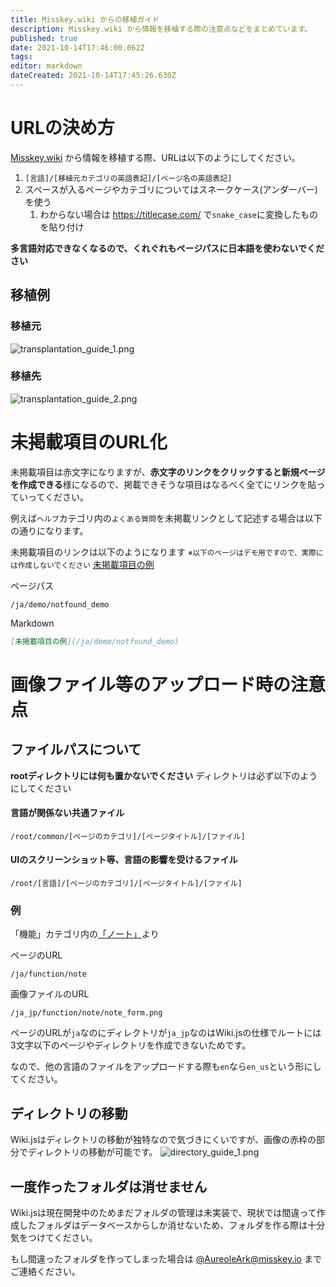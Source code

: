 ```yaml
---
title: Misskey.wiki からの移植ガイド
description: Misskey.wiki から情報を移植する際の注意点などをまとめています。
published: true
date: 2021-10-14T17:46:00.062Z
tags: 
editor: markdown
dateCreated: 2021-10-14T17:45:26.630Z
---
```


# URLの決め方
[Misskey.wiki](https://misskey.wiki/) から情報を移植する際、URLは以下のようにしてください。


1. `[言語]/[移植元カテゴリの英語表記]/[ページ名の英語表記]`
2. スペースが入るページやカテゴリについてはスネークケース(アンダーバー)を使う
	1. わからない場合は https://titlecase.com/ で`snake_case`に変換したものを貼り付け
  
**多言語対応できなくなるので、くれぐれもページパスに日本語を使わないでください**


## 移植例
### 移植元
![transplantation_guide_1.png](/ja_jp/wiki_guide/transplantation_guide_1.png)

### 移植先
![transplantation_guide_2.png](/ja_jp/wiki_guide/transplantation_guide_2.png)


# 未掲載項目のURL化
未掲載項目は赤文字になりますが、**赤文字のリンクをクリックすると新規ページを作成できる**様になるので、掲載できそうな項目はなるべく全てにリンクを貼っていってください。

例えば`ヘルプ`カテゴリ内の`よくある質問`を未掲載リンクとして記述する場合は以下の通りになります。

未掲載項目のリンクは以下のようになります
<small>※以下のページはデモ用ですので、実際には作成しないでください</small>
[未掲載項目の例](/ja/demo/notfound_demo)

ページパス
```
/ja/demo/notfound_demo
```

Markdown
```md
[未掲載項目の例](/ja/demo/notfound_demo)
```

# 画像ファイル等のアップロード時の注意点

## ファイルパスについて

**rootディレクトリには何も置かないでください**
ディレクトリは必ず以下のようにしてください


#### 言語が関係ない共通ファイル
`/root/common/[ページのカテゴリ]/[ページタイトル]/[ファイル]`

#### UIのスクリーンショット等、言語の影響を受けるファイル
`/root/[言語]/[ページのカテゴリ]/[ページタイトル]/[ファイル]`


### 例
「機能」カテゴリ内の[「ノート」](/ja/function/note)より

ページのURL
```
/ja/function/note
```
画像ファイルのURL
```
/ja_jp/function/note/note_form.png
```

ページのURLが`ja`なのにディレクトリが`ja_jp`なのはWiki.jsの仕様でルートには3文字以下のページやディレクトリを作成できないためです。

なので、他の言語のファイルをアップロードする際も`en`なら`en_us`という形にしてください。



## ディレクトリの移動
Wiki.jsはディレクトリの移動が独特なので気づきにくいですが、画像の赤枠の部分でディレクトリの移動が可能です。
![directory_guide_1.png](/ja_jp/wiki_guide/directory_guide_1.png)


## 一度作ったフォルダは消せません
Wiki.jsは現在開発中のためまだフォルダの管理は未実装で、現状では間違って作成したフォルダはデータベースからしか消せないため、フォルダを作る際は十分気をつけてください。

もし間違ったフォルダを作ってしまった場合は [@AureoleArk@misskey.io](https://misskey.io/@AureoleArk) までご連絡ください。